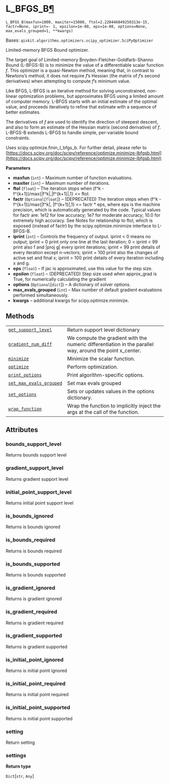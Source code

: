 # L\_BFGS\_B[¶](#l-bfgs-b "Permalink to this headline")

<span id="undefined" />

`L_BFGS_B(maxfun=1000, maxiter=15000, ftol=2.220446049250313e-15, factr=None, iprint=- 1, epsilon=1e-08, eps=1e-08, options=None, max_evals_grouped=1, **kwargs)`

Bases: `qiskit.algorithms.optimizers.scipy_optimizer.SciPyOptimizer`

Limited-memory BFGS Bound optimizer.

The target goal of Limited-memory Broyden-Fletcher-Goldfarb-Shanno Bound (L-BFGS-B) is to minimize the value of a differentiable scalar function $f$. This optimizer is a quasi-Newton method, meaning that, in contrast to Newtons’s method, it does not require $f$’s Hessian (the matrix of $f$’s second derivatives) when attempting to compute $f$’s minimum value.

Like BFGS, L-BFGS is an iterative method for solving unconstrained, non-linear optimization problems, but approximates BFGS using a limited amount of computer memory. L-BFGS starts with an initial estimate of the optimal value, and proceeds iteratively to refine that estimate with a sequence of better estimates.

The derivatives of $f$ are used to identify the direction of steepest descent, and also to form an estimate of the Hessian matrix (second derivative) of $f$. L-BFGS-B extends L-BFGS to handle simple, per-variable bound constraints.

Uses scipy.optimize.fmin\_l\_bfgs\_b. For further detail, please refer to [https://docs.scipy.org/doc/scipy/reference/optimize.minimize-lbfgsb.html](https://docs.scipy.org/doc/scipy/reference/optimize.minimize-lbfgsb.html)

**Parameters**

*   **maxfun** (`int`) – Maximum number of function evaluations.
*   **maxiter** (`int`) – Maximum number of iterations.
*   **ftol** (`float`) – The iteration stops when (f^k - f^\{k+1})/max\{|f^k|,|f^\{k+1}|,1} \<= ftol.
*   **factr** (`Optional`\[`float`]) – (DEPRECATED) The iteration steps when (f^k - f^\{k+1})/max\{|f^k|, |f^\{k+1}|,1} \<= factr \* eps, where eps is the machine precision, which is automatically generated by the code. Typical values for factr are: 1e12 for low accuracy; 1e7 for moderate accuracy; 10.0 for extremely high accuracy. See Notes for relationship to ftol, which is exposed (instead of factr) by the scipy.optimize.minimize interface to L-BFGS-B.
*   **iprint** (`int`) – Controls the frequency of output. iprint \< 0 means no output; iprint = 0 print only one line at the last iteration; 0 \< iprint \< 99 print also f and |proj g| every iprint iterations; iprint = 99 print details of every iteration except n-vectors; iprint = 100 print also the changes of active set and final x; iprint > 100 print details of every iteration including x and g.
*   **eps** (`float`) – If jac is approximated, use this value for the step size.
*   **epsilon** (`float`) – (DEPRECATED) Step size used when approx\_grad is True, for numerically calculating the gradient
*   **options** (`Optional`\[`dict`]) – A dictionary of solver options.
*   **max\_evals\_grouped** (`int`) – Max number of default gradient evaluations performed simultaneously.
*   **kwargs** – additional kwargs for scipy.optimize.minimize.

## Methods

|                                                                                                                                                                                                                  |                                                                                                           |
| ---------------------------------------------------------------------------------------------------------------------------------------------------------------------------------------------------------------- | --------------------------------------------------------------------------------------------------------- |
| [`get_support_level`](qiskit.algorithms.optimizers.L_BFGS_B.get_support_level#qiskit.algorithms.optimizers.L_BFGS_B.get_support_level "qiskit.algorithms.optimizers.L_BFGS_B.get_support_level")                 | Return support level dictionary                                                                           |
| [`gradient_num_diff`](qiskit.algorithms.optimizers.L_BFGS_B.gradient_num_diff#qiskit.algorithms.optimizers.L_BFGS_B.gradient_num_diff "qiskit.algorithms.optimizers.L_BFGS_B.gradient_num_diff")                 | We compute the gradient with the numeric differentiation in the parallel way, around the point x\_center. |
| [`minimize`](qiskit.algorithms.optimizers.L_BFGS_B.minimize#qiskit.algorithms.optimizers.L_BFGS_B.minimize "qiskit.algorithms.optimizers.L_BFGS_B.minimize")                                                     | Minimize the scalar function.                                                                             |
| [`optimize`](qiskit.algorithms.optimizers.L_BFGS_B.optimize#qiskit.algorithms.optimizers.L_BFGS_B.optimize "qiskit.algorithms.optimizers.L_BFGS_B.optimize")                                                     | Perform optimization.                                                                                     |
| [`print_options`](qiskit.algorithms.optimizers.L_BFGS_B.print_options#qiskit.algorithms.optimizers.L_BFGS_B.print_options "qiskit.algorithms.optimizers.L_BFGS_B.print_options")                                 | Print algorithm-specific options.                                                                         |
| [`set_max_evals_grouped`](qiskit.algorithms.optimizers.L_BFGS_B.set_max_evals_grouped#qiskit.algorithms.optimizers.L_BFGS_B.set_max_evals_grouped "qiskit.algorithms.optimizers.L_BFGS_B.set_max_evals_grouped") | Set max evals grouped                                                                                     |
| [`set_options`](qiskit.algorithms.optimizers.L_BFGS_B.set_options#qiskit.algorithms.optimizers.L_BFGS_B.set_options "qiskit.algorithms.optimizers.L_BFGS_B.set_options")                                         | Sets or updates values in the options dictionary.                                                         |
| [`wrap_function`](qiskit.algorithms.optimizers.L_BFGS_B.wrap_function#qiskit.algorithms.optimizers.L_BFGS_B.wrap_function "qiskit.algorithms.optimizers.L_BFGS_B.wrap_function")                                 | Wrap the function to implicitly inject the args at the call of the function.                              |

## Attributes

<span id="undefined" />

### bounds\_support\_level

Returns bounds support level

<span id="undefined" />

### gradient\_support\_level

Returns gradient support level

<span id="undefined" />

### initial\_point\_support\_level

Returns initial point support level

<span id="undefined" />

### is\_bounds\_ignored

Returns is bounds ignored

<span id="undefined" />

### is\_bounds\_required

Returns is bounds required

<span id="undefined" />

### is\_bounds\_supported

Returns is bounds supported

<span id="undefined" />

### is\_gradient\_ignored

Returns is gradient ignored

<span id="undefined" />

### is\_gradient\_required

Returns is gradient required

<span id="undefined" />

### is\_gradient\_supported

Returns is gradient supported

<span id="undefined" />

### is\_initial\_point\_ignored

Returns is initial point ignored

<span id="undefined" />

### is\_initial\_point\_required

Returns is initial point required

<span id="undefined" />

### is\_initial\_point\_supported

Returns is initial point supported

<span id="undefined" />

### setting

Return setting

<span id="undefined" />

### settings

**Return type**

`Dict`\[`str`, `Any`]

